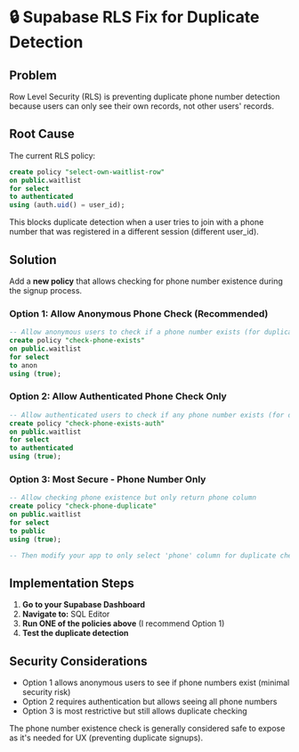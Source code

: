 # 🔒 Supabase RLS Fix for Duplicate Detection

## Problem

Row Level Security (RLS) is preventing duplicate phone number detection because users can only see their own records, not other users' records.

## Root Cause

The current RLS policy:

```sql
create policy "select-own-waitlist-row"
on public.waitlist
for select
to authenticated
using (auth.uid() = user_id);
```

This blocks duplicate detection when a user tries to join with a phone number that was registered in a different session (different user_id).

## Solution

Add a **new policy** that allows checking for phone number existence during the signup process.

### Option 1: Allow Anonymous Phone Check (Recommended)

```sql
-- Allow anonymous users to check if a phone number exists (for duplicate detection)
create policy "check-phone-exists"
on public.waitlist
for select
to anon
using (true);
```

### Option 2: Allow Authenticated Phone Check Only

```sql
-- Allow authenticated users to check if any phone number exists (for duplicate detection)
create policy "check-phone-exists-auth"
on public.waitlist
for select
to authenticated
using (true);
```

### Option 3: Most Secure - Phone Number Only

```sql
-- Allow checking phone existence but only return phone column
create policy "check-phone-duplicate"
on public.waitlist
for select
to public
using (true);

-- Then modify your app to only select 'phone' column for duplicate checks
```

## Implementation Steps

1. **Go to your Supabase Dashboard**
2. **Navigate to:** SQL Editor
3. **Run ONE of the policies above** (I recommend Option 1)
4. **Test the duplicate detection**

## Security Considerations

- Option 1 allows anonymous users to see if phone numbers exist (minimal security risk)
- Option 2 requires authentication but allows seeing all phone numbers
- Option 3 is most restrictive but still allows duplicate checking

The phone number existence check is generally considered safe to expose as it's needed for UX (preventing duplicate signups).
